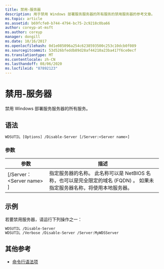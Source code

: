 ```yaml
---
title: 禁用-服务器
description: 用于禁用 Windows 部署服务服务器的所有服务的禁用服务器的参考文章。
ms.topic: article
ms.assetid: b69fcfe0-b744-4794-bc75-2c9218c0ba66
author: coreyp-at-msft
ms.author: coreyp
manager: dongill
ms.date: 10/16/2017
ms.openlocfilehash: 0d1e085096a254c6238593500c253c10dcb0f089
ms.sourcegitcommit: 53d526bfeddb89d28af44210a23ba417f6ce0ecf
ms.translationtype: MT
ms.contentlocale: zh-CN
ms.lasthandoff: 08/06/2020
ms.locfileid: "87892123"
---
```

# <a name="disable-server"></a>禁用-服务器

禁用 Windows 部署服务服务器的所有服务。

## <a name="syntax"></a>语法

```
WDSUTIL [Options] /Disable-Server [/Server:<Server name>]
```

### <a name="parameters"></a>参数

|参数|描述|
|---------|-----------|
|[/Server： \<Server name> ]|指定服务器的名称。 此名称可以是 NetBIOS 名称，也可以是完全限定的域名 (FQDN) 。 如果未指定服务器名称，将使用本地服务器。|

## <a name="examples"></a>示例

若要禁用服务器，请运行下列操作之一：
```
WDSUTIL /Disable-Server
WDSUTIL /Verbose /Disable-Server /Server:MyWDSServer
```

## <a name="additional-references"></a>其他参考

- [命令行语法项](command-line-syntax-key.md)

